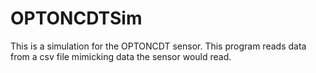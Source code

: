 # OPTONCDTSim
This is a simulation for the OPTONCDT sensor. This program reads data from a csv file mimicking data the sensor would read. 
